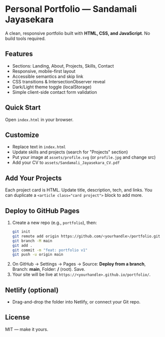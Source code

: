 # Personal Portfolio — Sandamali Jayasekara

A clean, responsive portfolio built with **HTML, CSS, and JavaScript**. No build tools required.

## Features
- Sections: Landing, About, Projects, Skills, Contact
- Responsive, mobile-first layout
- Accessible semantics and skip link
- CSS transitions & IntersectionObserver reveal
- Dark/Light theme toggle (localStorage)
- Simple client-side contact form validation

## Quick Start
Open `index.html` in your browser.

## Customize
- Replace text in `index.html`
- Update skills and projects (search for "Projects" section)
- Put your image at `assets/profile.svg` (or `profile.jpg` and change src)
- Add your CV to `assets/Sandamali_Jayasekara_CV.pdf`

## Add Your Projects
Each project card is HTML. Update title, description, tech, and links.
You can duplicate a `<article class="card project">` block to add more.

## Deploy to GitHub Pages
1. Create a new repo (e.g., `portfolio`), then:
   ```bash
   git init
   git remote add origin https://github.com/<yourhandle>/portfolio.git
   git branch -M main
   git add .
   git commit -m "feat: portfolio v1"
   git push -u origin main
   ```
2. On GitHub → Settings → Pages → Source: **Deploy from a branch**, Branch: **main**, Folder: **/** (root). Save.
3. Your site will be live at `https://<yourhandle>.github.io/portfolio/`.

## Netlify (optional)
- Drag-and-drop the folder into Netlify, or connect your Git repo.

## License
MIT — make it yours.
